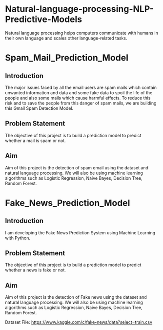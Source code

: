 # Natural-language-processing-NLP-Predictive-Models
Natural language processing helps computers communicate with humans in their own language and scales other language-related tasks.

# Spam_Mail_Prediction_Model

## Introduction

The major issues faced by all the email users are spam mails which contain unwanted information and data and some fake data to spoil the life of the people and also some mails which cause harmful effects. To reduce this risk and to save the people from this danger of spam mails, we are building this Gmail Spam Detection Model.

## Problem Statement

The objective of this project is to build a prediction model to predict whether a mail is spam or not.

## Aim

Aim of this project is the detection of spam email using the dataset and natural language processing. We will also be using machine learning algorithms such as Logistic Regression, Naive Bayes, Decision Tree, Random Forest.


# Fake_News_Prediction_Model

## Introduction

I am developing the Fake News Prediction System using Machine Learning with Python. 

## Problem Statement

The objective of this project is to build a prediction model to predict whether a news is fake or not.

## Aim

Aim of this project is the detection of Fake news using the dataset and natural language processing. We will also be using machine learning algorithms such as Logistic Regression, Naive Bayes, Decision Tree, Random Forest.

Dataset File: https://www.kaggle.com/c/fake-news/data?select=train.csv


